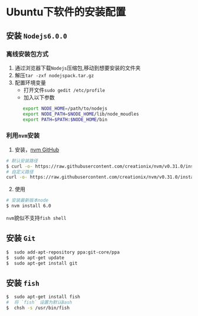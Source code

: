 # Ubuntu下软件的安装配置
## 安装 `Nodejs6.0.0`
### 离线安装包方式
1. 通过浏览器下载`Nodejs`压缩包,移动到想要安装的文件夹
2. 解压`tar -zxf nodejspack.tar.gz`
3. 配置环境变量
    * 打开文件`sudo gedit /etc/profile`
    * 加入以下参数
   ```bash
      export NODE_HOME=/path/to/nodejs
      export NODE_PATH=$NODE_HOME/lib/node_moudles
      export PATH=$PATH:$NODE_HOME/bin
   ```

### 利用`nvm`安装
1. 安装，[nvm GitHub](https://github.com/creationix/nvm)
```bash
# 默认安装路径
$ curl -o- https://raw.githubusercontent.com/creationix/nvm/v0.31.0/install.sh | bash
# 自定义路径
curl -o- https://raw.githubusercontent.com/creationix/nvm/v0.31.0/install.sh | NVM_DIR="path/to/nvm" bash
```
2. 使用
```bash
# 安装最新版本node
$ nvm install 6.0
```
`nvm`貌似不支持`fish shell`

## 安装 `Git`
```bash
$  sudo add-apt-repository ppa:git-core/ppa
$  sudo apt-get update
$  sudo apt-get install git
```

## 安装 `fish`
```bash
$  sudo apt-get install fish
#  将 `fish` 设置为默认Bash
$  chsh -s /usr/bin/fish
```
